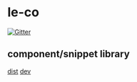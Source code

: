 # le-co

[![Gitter](https://badges.gitter.im/LabZoneSK/Le-co.svg)](https://gitter.im/LabZoneSK/Le-co?utm_source=badge&utm_medium=badge&utm_campaign=pr-badge)

## component/snippet library

[dist](https://labzonesk.github.io/Le-co/dist/css/le-co.min.css)
[dev](https://labzonesk.github.io/Le-co/dist/css/le-co.css)